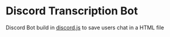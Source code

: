 # Discord Transcription Bot
 Discord Bot build in [discord.js](https://discord.js.org/) to save users chat in a HTML file
